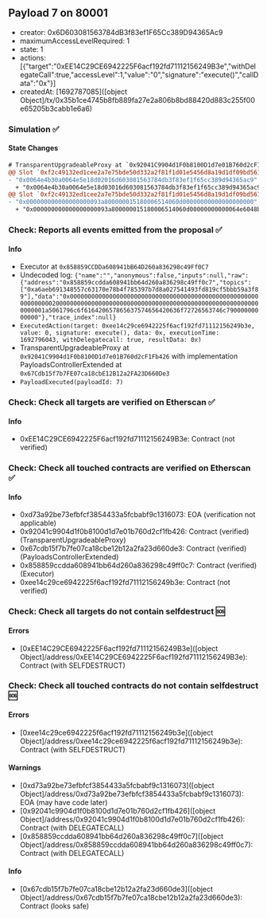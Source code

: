 ## Payload 7 on 80001

- creator: 0x6D603081563784dB3f83ef1F65Cc389D94365Ac9
- maximumAccessLevelRequired: 1
- state: 1
- actions: [{"target":"0xEE14C29CE6942225F6acf192fd71112156249B3e","withDelegateCall":true,"accessLevel":1,"value":"0","signature":"execute()","callData":"0x"}]
- createdAt: [1692787085]([object Object]/tx/0x35b1ce4745b8fb889fa27e2a806b8bd88420d883c255f00e65205b3cabb1e6a6)

### Simulation :white_check_mark:

#### State Changes

```diff
# TransparentUpgradeableProxy at `0x92041C9904d1F0b8100D1d7e01B760d2cF1Fb426` with implementation PayloadsControllerExtended at `0x67Cdb15f7b7FE07ca18cbE12B12a2FA23D660De3`
@@ Slot `0xf2c49132ed1cee2a7e75bde50d332a2f81f1d01e5456d8a19d1df09bd561dbd2` @@
- "0x0064e4b30a0064e5e18d02016d603081563784db3f83ef1f65cc389d94365ac9"
  + "0x0064e4b30a0064e5e18d03016d603081563784db3f83ef1f65cc389d94365ac9"
@@ Slot `0xf2c49132ed1cee2a7e75bde50d332a2f81f1d01e5456d8a19d1df09bd561dbd3` @@
- "0x000000000000000000093a800000015180006514060d00000000000000000000"
  + "0x000000000000000000093a800000015180006514060d00000000000064e6048b"
```
### Check: Reports all events emitted from the proposal :white_check_mark:

#### Info

- Executor at `0x858859CCDDa608941bB64D260a836298c49Ff0C7`
- Undecoded log: `{"name":"","anonymous":false,"inputs":null,"raw":{"address":"0x858859ccdda608941bb64d260a836298c49ff0c7","topics":["0xa6aeb691348557c63170e78b4f785397b7d8a027541493fd819cf5bbb59a3f89"],"data":"0x0000000000000000000000000000000000000000000000000000000000000020000000000000000000000000000000000000000000000000000000000000001a5061796c6f616420657865637574656420636f72726563746c79000000000000"},"trace_index":null}`
- `ExecutedAction(target: 0xee14c29ce6942225f6acf192fd71112156249b3e, value: 0, signature: execute(), data: 0x, executionTime: 1692796043, withDelegatecall: true, resultData: 0x)`
- TransparentUpgradeableProxy at `0x92041C9904d1F0b8100D1d7e01B760d2cF1Fb426` with implementation PayloadsControllerExtended at `0x67Cdb15f7b7FE07ca18cbE12B12a2FA23D660De3`
- `PayloadExecuted(payloadId: 7)`

### Check: Check all targets are verified on Etherscan :white_check_mark:

#### Info

- 0xEE14C29CE6942225F6acf192fd71112156249B3e: Contract (not verified)

### Check: Check all touched contracts are verified on Etherscan :white_check_mark:

#### Info

- 0xd73a92be73efbfcf3854433a5fcbabf9c1316073: EOA (verification not applicable)
- 0x92041c9904d1f0b8100d1d7e01b760d2cf1fb426: Contract (verified) (TransparentUpgradeableProxy)
- 0x67cdb15f7b7fe07ca18cbe12b12a2fa23d660de3: Contract (verified) (PayloadsControllerExtended)
- 0x858859ccdda608941bb64d260a836298c49ff0c7: Contract (verified) (Executor)
- 0xee14c29ce6942225f6acf192fd71112156249b3e: Contract (not verified)

### Check: Check all targets do not contain selfdestruct :sos:

#### Errors

- [0xEE14C29CE6942225F6acf192fd71112156249B3e]([object Object]/address/0xEE14C29CE6942225F6acf192fd71112156249B3e): Contract (with SELFDESTRUCT)

### Check: Check all touched contracts do not contain selfdestruct :sos:

#### Errors

- [0xee14c29ce6942225f6acf192fd71112156249b3e]([object Object]/address/0xee14c29ce6942225f6acf192fd71112156249b3e): Contract (with SELFDESTRUCT)

#### Warnings

- [0xd73a92be73efbfcf3854433a5fcbabf9c1316073]([object Object]/address/0xd73a92be73efbfcf3854433a5fcbabf9c1316073): EOA (may have code later)
- [0x92041c9904d1f0b8100d1d7e01b760d2cf1fb426]([object Object]/address/0x92041c9904d1f0b8100d1d7e01b760d2cf1fb426): Contract (with DELEGATECALL)
- [0x858859ccdda608941bb64d260a836298c49ff0c7]([object Object]/address/0x858859ccdda608941bb64d260a836298c49ff0c7): Contract (with DELEGATECALL)

#### Info

- [0x67cdb15f7b7fe07ca18cbe12b12a2fa23d660de3]([object Object]/address/0x67cdb15f7b7fe07ca18cbe12b12a2fa23d660de3): Contract (looks safe)

